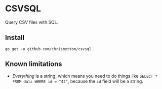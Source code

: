 # CSVSQL

Query CSV files with SQL.

## Install

    go get -u github.com/chrismytton/csvsql

## Known limitations

- _Everything_ is a string, which means you need to do things like `SELECT * FROM data WHERE id = "42"`, because the `id` field will be a string.
